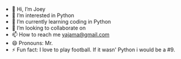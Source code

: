 - 👋 Hi, I’m Joey
- 👀 I’m interested in Python
- 🌱 I’m currently learning coding in Python
- 💞️ I’m looking to collaborate on 
- 📫 How to reach me yajama@gmail.com
- 😄 Pronouns: Mr. 
- ⚡ Fun fact: I love to play football. If it wasn' Python i would be a #9.

<!---
Joey0794/Joey0794 is a ✨ special ✨ repository because its `README.md` (this file) appears on your GitHub profile.
You can click the Preview link to take a look at your changes.
--->
